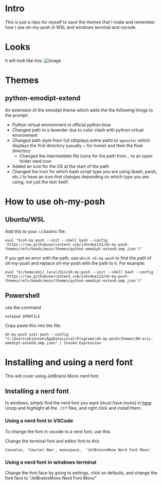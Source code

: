 # Intro
This is just a repo for myself to save the themes that I make and remember how I use oh-my-posh in WSL and windows terminal and vscode. 

# Looks
It will look like this:
![image](https://github.com/user-attachments/assets/5f6ae0a9-0bc7-4b39-b417-0f3e9de16187)


# Themes

## python-emodipt-extend
An extension of the emodipt theme which adds the the following things to the prompt:
- Python virtual environment in official python blue
- Changed path to a lavender due to color clash with python virtual environment
- Changed path style from full (displays entire path) to `agnoster` which displays the first directory (usually ~ for home) and then the final directory
  - Changed the intermediate file icons for the path from .. to an open folder nerd icon
- Added an icon for the OS at the start of the path
- Changed the Icon for which bash script type you are using (bash, pwsh, etc.) to have an icon that changes depending on which type you are using, not just the text itself. 

# How to use oh-my-posh
## Ubuntu/WSL
Add this to your ~/.bashrc file:
```
eval "$(oh-my-posh --init --shell bash --config 'https://raw.githubusercontent.com/johndoe133/oh-my-posh-themes/refs/heads/main/themes/python-emodipt-extend.omp.json')"
```

If you get an error with the path, use `which oh-my-posh` to find the path of oh-my-posh and replace oh-my-posh with the path to it. For example:

```
eval "$(/home/ekj/.local/bin/oh-my-posh --init --shell bash --config 'https://raw.githubusercontent.com/johndoe133/oh-my-posh-themes/refs/heads/main/themes/python-emodipt-extend.omp.json')"
```

## Powershell
use the command 

```
notepad $PROFILE
```

Copy paste this into the file:
```
oh-my-posh init pwsh --config "C:\Users\ekjensen\AppData\Local\Programs\oh-my-posh\themes\00-eric-emodipt-extend.omp.json" | Invoke-Expression
```

# Installing and using a nerd font
This will cover using JetBrains Mono nerd font. 

## Installing a nerd font
In windows, simply find the nerd font you want (must have mono) in [here](https://www.nerdfonts.com/font-downloads). Unzip and highlight all the `.ttf` files, and right click and install them. 

### Using a nerd font in VSCode
To change the font in vscode to a nerd font, use this:

Change the terminal font and editor font to this: 

```
Consolas, 'Courier New', monospace,  'JetBrainsMono Nerd Font Mono'
```

### Using a nerd font in windows terminal
Change the font face by going to settings, click on defaults, and change the font face to "JetBrainsMono Nerd Font Mono"


